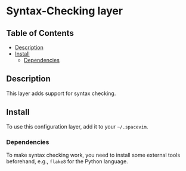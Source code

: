 # Syntax-Checking layer

## Table of Contents

<!-- vim-markdown-toc GFM -->
* [Description](#description)
* [Install](#install)
    * [Dependencies](#dependencies)

<!-- vim-markdown-toc -->

## Description

This layer adds support for syntax checking.

## Install

To use this configuration layer, add it to your `~/.spacevim`.

### Dependencies

To make syntax checking work, you need to install some external tools beforehand, e.g., `flake8` for the Python language.
